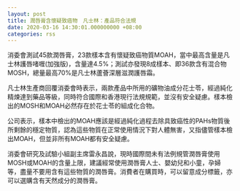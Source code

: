 ```yaml
---
layout: post
title: 潤唇膏含懷疑致癌物　凡士林：產品符合法規
date: 2020-03-16 14:30:01.000000000 +08:00
categories: rss
---
```


消委會測試45款潤唇膏，23款樣本含有懷疑致癌物質MOAH，當中最高含量是凡士林護唇啫喱(加強版)，含量達4.5%；測試亦發現8成樣本、即36款含有混合物MOSH，總量最高70%是凡士林蘆薈深層滋潤護唇霜。

凡士林生產商回覆消委會時表示，兩款產品中所用的礦物油成分花士苓，經過純化精煉達到藥品等級，同時符合國際和香港現行法規規範，並沒有安全疑慮。樣本檢出的MOSH和MOAH必然存在於花士苓的組成化合物。

公司表示，樣本中檢出的MOAH應該是經過純化過程去除具致癌性的PAHs物質後所剩餘的穩定物質，認為這些物質在正常使用情況下對人體無害，又指儘管樣本檢出MOAH，但並非所有MOAH都有安全疑慮。

消委會研究及試驗小組副主席雷永昌說，現時國際間未有法例規管潤唇膏使用MOSH或MOAH的含量上限，建議經常使用潤唇膏人士、嬰幼兒和小童，孕婦等，盡量不要用含有這些物質的潤唇膏。消費者在購買時，可以留意成分標籤，亦可以選購含有天然成分的潤唇膏。
